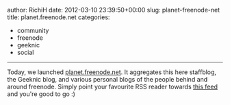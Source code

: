 author: RichiH
date: 2012-03-10 23:39:50+00:00
slug: planet-freenode-net
title: planet.freenode.net
categories:
- community
- freenode
- geeknic
- social
---

Today, we launched [planet.freenode.net](http://planet.freenode.net).
It aggregates this here staffblog, the Geeknic blog, and various personal blogs of the people behind and around freenode. Simply point your favourite RSS reader towards [this feed](http://planet.freenode.net/atom.xml) and you're good to go :)
